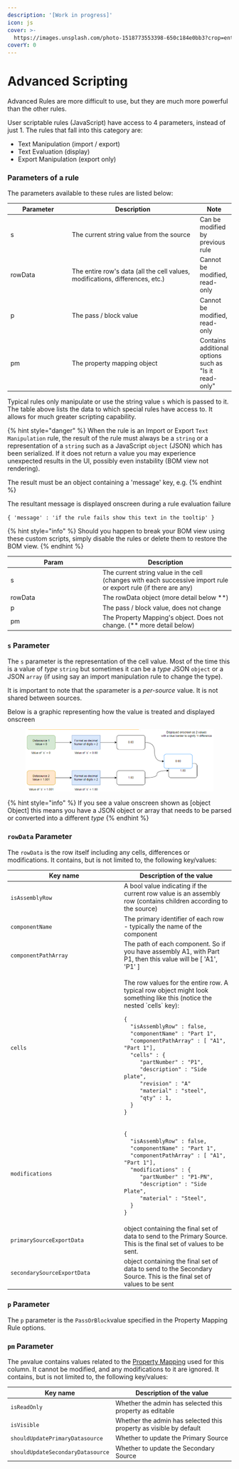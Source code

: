 ```yaml
---
description: '[Work in progress]'
icon: js
cover: >-
  https://images.unsplash.com/photo-1518773553398-650c184e0bb3?crop=entropy&cs=srgb&fm=jpg&ixid=M3wxOTcwMjR8MHwxfHNlYXJjaHwyfHxjb2RlfGVufDB8fHx8MTczNTgxODA2MHww&ixlib=rb-4.0.3&q=85
coverY: 0
---
```


# Advanced Scripting

Advanced Rules are more difficult to use, but they are much more powerful than the other rules.

User scriptable rules (JavaScript) have access to 4 parameters, instead of just 1. The rules that fall into this category are:

* Text Manipulation (import / export)
* Text Evaluation (display)
* Export Manipulation (export only)

### Parameters of a rule

The parameters available to these rules are listed below:

<table><thead><tr><th width="139">Parameter</th><th width="325">Description</th><th>Note</th></tr></thead><tbody><tr><td>s</td><td>The current string value from the source</td><td>Can be modified by previous rule</td></tr><tr><td>rowData</td><td>The entire row's data (all the cell values, modifications, differences, etc.)</td><td>Cannot be modified, read-only</td></tr><tr><td>p</td><td>The pass / block value</td><td>Cannot be modified, read-only</td></tr><tr><td>pm</td><td>The property mapping object</td><td>Contains additional options such as "Is it read-only"</td></tr></tbody></table>

Typical rules only manipulate or use the string value `s` which is passed to it. The table above lists the data to which special rules have access to. It allows for much greater scripting capability.&#x20;

{% hint style="danger" %}
When the rule is an Import or Export `Text Manipulation` rule, the result of the rule must always be a `string` or a representation of a `string` such as a JavaScript `object` (JSON) which has been serialized. If it does not return a value you may experience unexpected results in the UI, possibly even instability (BOM view not rendering).

The result  must be an object containing a 'message' key, e.g.
{% endhint %}

The resultant message is displayed onscreen during a rule evaluation failure

```
{ 'message' : 'if the rule fails show this text in the tooltip' }
```

{% hint style="info" %}
Should you happen to break your BOM view using these custom scripts, simply disable the rules or delete them to restore the BOM view.
{% endhint %}

<table><thead><tr><th width="193">Param</th><th>Description</th></tr></thead><tbody><tr><td>s</td><td>The current string value in the cell (changes with each successive import rule or export rule (if there are any)</td></tr><tr><td>rowData</td><td>The rowData object (more detail below **)</td></tr><tr><td>p</td><td>The pass / block value, does not change</td></tr><tr><td>pm</td><td>The Property Mapping's object. Does not change. (** more detail below)</td></tr></tbody></table>

### `s` Parameter

The `s` parameter is the representation of the cell value. Most of the time this is a value of _type_ `string`  but sometimes it can be a _type_ JSON `object` or a JSON `array` (if using say an import manipulation rule to change the type).

It is important to note that the `s`parameter is a _per-source_ value. It is not shared between sources.

Below is a graphic representing how the value is treated and displayed onscreen

<figure><img src="../../.gitbook/assets/image (8).png" alt=""><figcaption></figcaption></figure>

{% hint style="info" %}
If you see a value onscreen shown as \[object Object] this means you have a JSON object or array that needs to be parsed or converted into a different _type_
{% endhint %}

### `rowData` Parameter

&#x20;The `rowData` is the row itself including any cells, differences or modifications. It contains, but is not limited to, the following key/values:

<table><thead><tr><th width="241">Key name</th><th>Description of the value</th></tr></thead><tbody><tr><td><code>isAssemblyRow</code></td><td>A bool value indicating if the current row value is an assembly row (contains children according to the source)</td></tr><tr><td><code>componentName</code></td><td>The primary identifier of each row - typically the name of the component</td></tr><tr><td><code>componentPathArray</code></td><td>The path of each component. So if you have assembly A1, with Part P1, then this value will be [ 'A1', 'P1' ]</td></tr><tr><td><code>cells</code></td><td><p>The row values for the entire row. A typical row object might look something like this (notice the nested `cells` key):</p><pre class="language-json"><code class="lang-json">{
  "isAssemblyRow" : false,
  "componentName" : "Part 1",
  "componentPathArray" : [ "A1", "Part 1"],
  "cells" : {
     "partNumber" : "P1",
     "description" : "Side plate",
     "revision" : "A"
     "material" : "steel",
     "qty" : 1,
  }
} 
</code></pre></td></tr><tr><td><code>modifications</code></td><td><pre class="language-javascript"><code class="lang-javascript">{
  "isAssemblyRow" : false,
  "componentName" : "Part 1",
  "componentPathArray" : [ "A1", "Part 1"],
  "modifications" : {
     "partNumber" : "P1-PN",
     "description" : "Side Plate",
     "material" : "Steel",
  }
} 
</code></pre></td></tr><tr><td><code>primarySourceExportData</code></td><td>object containing the final set of data to send to the Primary Source. This is the final set of values to be sent.</td></tr><tr><td><code>secondarySourceExportData</code></td><td>object containing the final set of data to send to the Secondary Source. This is the final set of values to be sent</td></tr></tbody></table>

### `p` Parameter

The `p`  parameter is the `PassOrBlock`value specified in the Property Mapping Rule options.

### `pm` Parameter

The `pm`value contains values related to the [Property Mapping](broken-reference) used for this column. It cannot be modified, and any modifications to it are ignored. It contains, but is not limited to, the following key/values:

| Key name                           | Description of the value                                           |
| ---------------------------------- | ------------------------------------------------------------------ |
| `isReadOnly`                       | Whether the admin has selected this property as editable           |
| `isVisible`                        | Whether the admin has selected this property as visible by default |
| `shouldUpdatePrimaryDatasource`    | Whether to update the Primary Source                               |
| `shouldUpdateSecondaryDatasource`  | Whether to update the Secondary Source                             |

